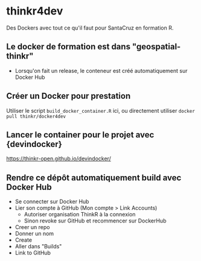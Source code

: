 # thinkr4dev

Des Dockers avec tout ce qu'il faut pour SantaCruz en formation R.

## Le docker de formation est dans "geospatial-thinkr"

- Lorsqu'on fait un release, le conteneur est créé automatiquement sur Docker Hub

## Créer un Docker pour prestation
Utiliser le script `build_docker_container.R` ici, ou directement utiliser `docker pull thinkr/docker4dev`

## Lancer le container pour le projet avec {devindocker}

https://thinkr-open.github.io/devindocker/

## Rendre ce dépôt automatiquement build avec Docker Hub

- Se connecter sur Docker Hub
- Lier son compte à GitHub (Mon compte > Link Accounts)
	+ Autoriser organisation ThinkR à la connexion
	+ Sinon revoke sur GitHub et recommencer sur DockerHub
- Creer un repo
- Donner un nom
- Create
- Aller dans "Builds"
- Link to GitHub
